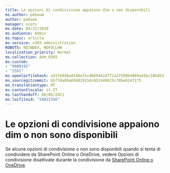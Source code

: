 ```yaml
---
title: Le opzioni di condivisione appaiono dim o non disponibili
ms.author: pebaum
author: pebaum
manager: scotv
ms.date: 04/21/2020
ms.audience: Admin
ms.topic: article
ms.service: o365-administration
ROBOTS: NOINDEX, NOFOLLOW
localization_priority: Normal
ms.collection: Adm_O365
ms.custom:
- "9000192"
- "2591"
ms.openlocfilehash: a337e958ad140e15cd669441d771a2f50964069a43ec18bd537f0a105ae60b6a
ms.sourcegitcommit: b5f7da89a650d2915dc652449623c78be6247175
ms.translationtype: MT
ms.contentlocale: it-IT
ms.lasthandoff: 08/05/2021
ms.locfileid: "54022356"
---
```

# <a name="sharing-options-appear-dim-or-are-not-available"></a>Le opzioni di condivisione appaiono dim o non sono disponibili

Se alcune opzioni di condivisione o non sono disponibili quando si tenta di condividere da SharePoint Online o OneDrive, vedere Opzioni di condivisione disattivate durante la condivisione da [SharePoint Online o OneDrive](https://docs.microsoft.com/sharepoint/support/administration/sharing-options-grayed-out-when-sharing-from-sharepoint-online-or-onedrive).
